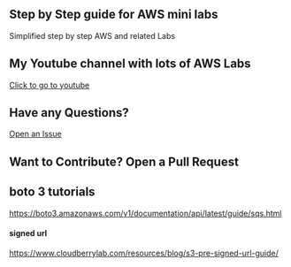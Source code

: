 ## Step by Step guide for AWS mini labs

Simplified step by step AWS and related Labs

## My Youtube channel with lots of AWS Labs
[Click to go to youtube](https://www.youtube.com/c/sauravsharmacloud)

## Have any Questions?
[Open an Issue](https://github.com/ravsau/aws-labs/issues/new)

## Want to Contribute? Open a Pull Request

## boto 3 tutorials

https://boto3.amazonaws.com/v1/documentation/api/latest/guide/sqs.html

#### signed url
https://www.cloudberrylab.com/resources/blog/s3-pre-signed-url-guide/
